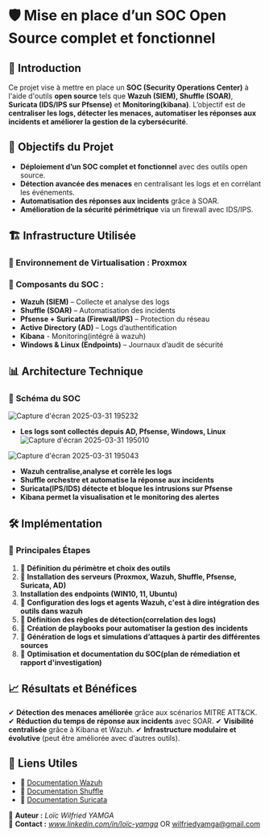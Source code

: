 # 🛡️ Mise en place d’un SOC Open Source complet et fonctionnel

## 📌 Introduction
Ce projet vise à mettre en place un **SOC (Security Operations Center)** à l'aide d'outils **open source** tels que **Wazuh (SIEM), Shuffle (SOAR)**, **Suricata (IDS/IPS sur Pfsense)** et **Monitoring(kibana)**. L’objectif est de **centraliser les logs, détecter les menaces, automatiser les réponses aux incidents et améliorer la gestion de la cybersécurité**.

## 🚀 Objectifs du Projet
- **Déploiement d’un SOC complet et fonctionnel** avec des outils open source.
- **Détection avancée des menaces** en centralisant les logs et en corrélant les événements.
- **Automatisation des réponses aux incidents** grâce à SOAR.
- **Amélioration de la sécurité périmétrique** via un firewall avec IDS/IPS.

## 🏗️ Infrastructure Utilisée
### 🔹 Environnement de Virtualisation : **Proxmox**
### 🔹 Composants du SOC :
- **Wazuh (SIEM)** – Collecte et analyse des logs
- **Shuffle (SOAR)** – Automatisation des incidents
- **Pfsense + Suricata (Firewall/IPS)** – Protection du réseau
- **Active Directory (AD)** – Logs d’authentification
- **Kibana** - Monitoring(intégré à wazuh)
- **Windows & Linux (Endpoints)** – Journaux d’audit de sécurité

## 📊 Architecture Technique
### 📌 **Schéma du SOC**

![Capture d'écran 2025-03-31 195232](https://github.com/user-attachments/assets/134ba8d5-f7e8-4f39-b7ab-fd41d0f0551d)


- **Les logs sont collectés depuis AD, Pfsense, Windows, Linux**
![Capture d'écran 2025-03-31 195010](https://github.com/user-attachments/assets/226cdd7c-bea3-4ade-b90c-8bab664b3c3c)

![Capture d'écran 2025-03-31 195043](https://github.com/user-attachments/assets/3baab0ee-de2f-4480-83dd-4b2d7aab0bf5)

  
- **Wazuh centralise,analyse et corrèle les logs**
- **Shuffle orchestre et automatise la réponse aux incidents**
- **Suricata(IPS/IDS) détecte et bloque les intrusions sur Pfsense**
- **Kibana permet la visualisation et le monitoring des alertes**

## 🛠️ Implémentation
### 🔹 **Principales Étapes**
1. 📌 **Définition du périmètre et choix des outils**
2. 📌 **Installation des serveurs (Proxmox, Wazuh, Shuffle, Pfsense, Suricata, AD)**
3. **Installation des endpoints (WIN10, 11, Ubuntu)**
4. 📌 **Configuration des logs et agents Wazuh, c'est à dire intégration des outils dans wazuh**
5. 📌 **Définition des règles de détection(correlation des logs)**
6. 📌 **Création de playbooks pour automatiser la gestion des incidents**
7. 📌 **Génération de logs et simulations d’attaques à partir des différentes sources**
8. 📌 **Optimisation et documentation du SOC(plan de rémediation et rapport d'investigation)**

## 📈 Résultats et Bénéfices
✔ **Détection des menaces améliorée** grâce aux scénarios MITRE ATT&CK.
✔ **Réduction du temps de réponse aux incidents** avec SOAR.
✔ **Visibilité centralisée** grâce à Kibana et Wazuh.
✔ **Infrastructure modulaire et évolutive** (peut être améliorée avec d’autres outils).



## 🔗 Liens Utiles
- 📖 [Documentation Wazuh](https://documentation.wazuh.com/)
- 📖 [Documentation Shuffle](https://shuffler.io/docs)
- 📖 [Documentation Suricata](https://suricata.io/documentation/)



📌 **Auteur :** *Loïc Wilfried YAMGA*  
📌 **Contact :** *www.linkedin.com/in/loïc-yamga* OR wilfriedyamga@gmail.com
